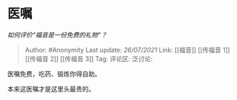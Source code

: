 # 医嘱
*如何评价“福音是一份免费的礼物”？*

> Author: #Anonymity
> Last update: *26/07/2021*
> Link: [[福音]] [[传福音 1]] [[传福音 2]] [[传福音 3]]
> Tag:
> 评论区:
> 泛讨论:

医嘱免费，吃药、锻炼你得自助。

本来这医嘱才是这里头最贵的。
